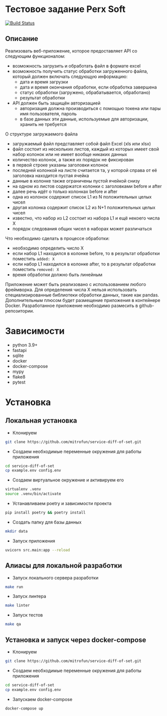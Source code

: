 # Тестовое задание Perx Soft

[![Build Status](https://www.travis-ci.org/mitrofun/service-diff-of-set.svg?branch=master)](https://www.travis-ci.org/mitrofun/service-diff-of-set)

## Описание

Реализовать веб-приложение, которое предоставляет API со следующим функционалом:
- возможность загрузить и обработать файл в формате excel
- возможность получить статус обработки загруженного файла, который должен включать следующую информацию:
    - дата и время загрузки
    - дата и время окончания обработки, если обработка завершена
    - статус обработки (загружено, обрабатывается, обработано)
    - результат обработки
- API должен быть защищён авторизацией
    - авторизация должна производиться с помощью токена или пары имя пользователя, пароль
    - в базе данных эти данные, используемые для авторизации, хранить не требуется

О структуре загружаемого файла
- загружаемый файл представляет собой файл Excel (xls или xlsx)
- файл состоит из нескольких листов, каждый из которых имеет свой набор колонок или не имеет вообще никаких данных
- количество колонок, а также их порядок не фиксирован
- в первой строке указаны заголовки колонок
- последней колонкой на листе считается та, у которой справа от её заголовка находится пустая ячейка
- данные в колонке также ограничены пустой ячейкой снизу
- на одном из листов содержатся колонки с заголовками before и after
- далее речь идёт о только колонках before и after
- одна из колонок содержит список L1 из N положительных целых чисел
- другая колонка содержит список L2 из N+1 положительных целых чисел
- известно, что набор из L2 состоит из набора L1 и ещё некоего числа X
- порядок следования общих чисел в наборах может различаться

Что необходимо сделать в процессе обработки:
- необходимо определить число X
- если набор L1 находился в колонке before, то в результат обработки поместить `added: X`
- если набор L1 находился в колонке after, то в результат обработки поместить `removed: X`
- время обработки должно быть линейным

Приложение может быть реализовано с использованием любого фреймворка. Для определения числа X нельзя использовать специализированные библиотеки обработки данных, такие как pandas. Дополнительным плюсом будет размещение приложения в контейнере Docker. Разработанное приложение необходимо размесить в github-репозитории.

# Зависимости
- python 3.9+
- fastapi
- sqlite
- docker
- docker-compose
- mypy
- flake8
- pytest

# Установка

## Локальная установка
- Клонируем 
```bash
git clone https://github.com/mitrofun/service-diff-of-set.git
```
- Создаем необходимые переменные окружения для работы приложения
```bash
cd service-diff-of-set
cp example.env config.env
```
- Создаем виртуальное окружение и активируем его
```bash
virtualenv .venv
source .venv/bin/activate
```
- Устанавливаем poetry и зависимости проекта
```bash
pip install poetry && poetry install
```
- Создать папку для базы данных
```bash
mkdir data
```
- Запуск приложения
```bash
uvicorn src.main:app --reload
```
## Алиасы для локальной разработки
- Запуск локального сервера разработки
```bash
make run  
```
- Запуск линтера
```bash
make linter  
```
- Запуск тестов
```bash
make qa  
```

## Установка и запуск через docker-compose
- Клонируем 
```bash
git clone https://github.com/mitrofun/service-diff-of-set.git
```
- Создаем необходимые переменные окружения для работы приложения
```bash
cd service-diff-of-set
cp example.env config.env
```
- Запускаем docker-compose 
```bash
docker-compose up
```
